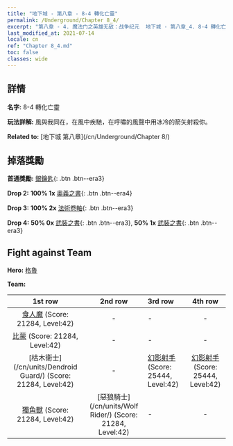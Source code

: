 ```yaml
---
title: "地下城 - 第八章 - 8-4 轉化亡靈"
permalink: /Underground/Chapter 8_4/
excerpt: "第八章 - 4. 魔法门之英雄无敌：战争纪元  地下城 - 第八章_4. 8-4 轉化亡靈"
last_modified_at: 2021-07-14
locale: cn
ref: "Chapter 8_4.md"
toc: false
classes: wide
---
```


## 詳情

 **名字:** 8-4 轉化亡靈

 **玩法詳解:**       風與我同在，在風中疾馳，在呼嘯的風聲中用冰冷的箭矢射殺你。

 **Related to:** [地下城 第八章](/cn/Underground/Chapter 8/)

## 掉落獎勵

 **首通獎勵:** [銀鑰匙](/cn/Items/con_693/){: .btn .btn--era3}

 **Drop 2:** **100% 1x** [奧義之書](/cn/Items/mat_39/){: .btn .btn--era4}

 **Drop 3:** **100% 2x** [法術卷軸](/cn/Items/con_694/){: .btn .btn--era3}

 **Drop 4:** **50% 0x** [武裝之書](/cn/Items/mat_32/){: .btn .btn--era3}, **50% 1x** [武裝之書](/cn/Items/mat_32/){: .btn .btn--era3}


## Fight against Team
 **Hero:** [格魯](/cn/heroes/Gelu/)

 **Team:**


  | 1st row | 2nd row | 3rd row | 4th row |
  |:----:|:----:|:----|:----:|
  | [食人魔](/cn/units/Ogre/) (Score: 21284, Level:42)  | - | - | - |
  | [比蒙](/cn/units/Behemoth/) (Score: 21284, Level:42)  | - | - | - |
  | [枯木衛士](/cn/units/Dendroid Guard/) (Score: 21284, Level:42)  | - | [幻影射手](/cn/units/Sharpshooter/) (Score: 25444, Level:42)  | [幻影射手](/cn/units/Sharpshooter/) (Score: 25444, Level:42)  |
  | [獨角獸](/cn/units/Unicorn/) (Score: 21284, Level:42)  | [惡狼騎士](/cn/units/Wolf Rider/) (Score: 21284, Level:42)  | - | - |



